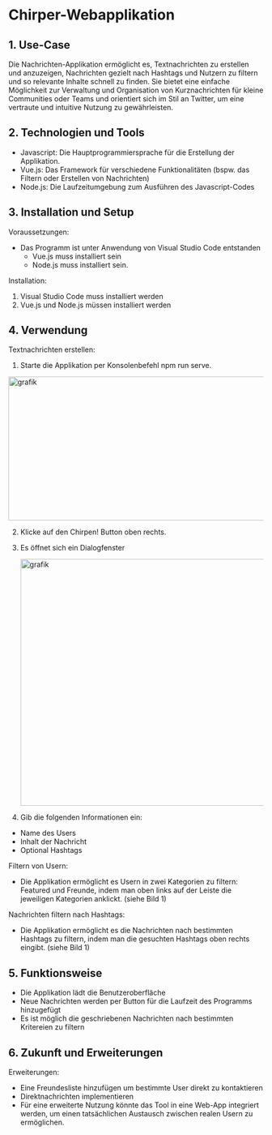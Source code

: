 # Chirper-Webapplikation

## 1. Use-Case
   
Die Nachrichten-Applikation ermöglicht es, Textnachrichten zu erstellen und anzuzeigen, Nachrichten gezielt nach Hashtags und Nutzern zu filtern und so relevante Inhalte schnell zu finden. Sie bietet eine einfache Möglichkeit zur Verwaltung und Organisation von Kurznachrichten für kleine Communities oder Teams und orientiert sich im Stil an Twitter, um eine vertraute und intuitive Nutzung zu gewährleisten.

## 2. Technologien und Tools
   
 - Javascript: Die Hauptprogrammiersprache für die Erstellung der Applikation.
 -	Vue.js: Das Framework für verschiedene Funktionalitäten (bspw. das Filtern oder Erstellen von Nachrichten)
 -	Node.js: Die Laufzeitumgebung zum Ausführen des Javascript-Codes

## 3. Installation und Setup
   
Voraussetzungen:

- Das Programm ist unter Anwendung von Visual Studio Code entstanden
   - Vue.js muss installiert sein
   - Node.js muss installiert sein.

Installation:

 1.	Visual Studio Code muss installiert werden
 2.	Vue.js und Node.js müssen installiert werden

## 4. Verwendung
   
Textnachrichten erstellen:

 1.	Starte die Applikation per Konsolenbefehl npm run serve.
    
  <img width="624" height="284" alt="grafik" src="https://github.com/user-attachments/assets/aec5782f-4a83-4a95-a7e2-5993ebde825b" />

 2.	Klicke auf den Chirpen! Button oben rechts.
    
 3.	Es öffnet sich ein Dialogfenster
    
    <img width="492" height="487" alt="grafik" src="https://github.com/user-attachments/assets/19898a9d-4cc0-438b-8c8b-00dc8c596d0c" />
    
 4.	Gib die folgenden Informationen ein:
    
  - Name des Users
  - Inhalt der Nachricht
  - Optional Hashtags

Filtern von Usern:

 - Die Applikation ermöglicht es Usern in zwei Kategorien zu filtern: Featured und Freunde, indem man oben links auf der Leiste die jeweiligen Kategorien anklickt. (siehe Bild 1)
 
Nachrichten filtern nach Hashtags:

 - Die Applikation ermöglicht es die Nachrichten nach bestimmten Hashtags zu filtern, indem man die gesuchten Hashtags oben rechts eingibt. (siehe Bild 1)
 
## 5. Funktionsweise
   
 - Die Applikation lädt die Benutzeroberfläche
 - Neue Nachrichten werden per Button für die Laufzeit des Programms hinzugefügt
 - Es ist möglich die geschriebenen Nachrichten nach bestimmten Kritereien zu filtern

## 6. Zukunft und Erweiterungen
   
Erweiterungen:

 - Eine Freundesliste hinzufügen um bestimmte User direkt zu kontaktieren
 - Direktnachrichten implementieren
 - Für eine erweiterte Nutzung könnte das Tool in eine Web-App integriert werden, um einen tatsächlichen Austausch zwischen realen Usern zu ermöglichen.

